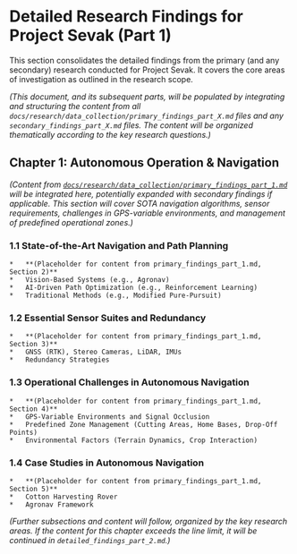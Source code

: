 # Detailed Research Findings for Project Sevak (Part 1)

This section consolidates the detailed findings from the primary (and any secondary) research conducted for Project Sevak. It covers the core areas of investigation as outlined in the research scope.

*(This document, and its subsequent parts, will be populated by integrating and structuring the content from all `docs/research/data_collection/primary_findings_part_X.md` files and any `secondary_findings_part_X.md` files. The content will be organized thematically according to the key research questions.)*

## Chapter 1: Autonomous Operation & Navigation

*(Content from [`docs/research/data_collection/primary_findings_part_1.md`](../../data_collection/primary_findings_part_1.md) will be integrated here, potentially expanded with secondary findings if applicable. This section will cover SOTA navigation algorithms, sensor requirements, challenges in GPS-variable environments, and management of predefined operational zones.)*

### 1.1 State-of-the-Art Navigation and Path Planning
    *   **(Placeholder for content from primary_findings_part_1.md, Section 2)**
    *   Vision-Based Systems (e.g., Agronav)
    *   AI-Driven Path Optimization (e.g., Reinforcement Learning)
    *   Traditional Methods (e.g., Modified Pure-Pursuit)

### 1.2 Essential Sensor Suites and Redundancy
    *   **(Placeholder for content from primary_findings_part_1.md, Section 3)**
    *   GNSS (RTK), Stereo Cameras, LiDAR, IMUs
    *   Redundancy Strategies

### 1.3 Operational Challenges in Autonomous Navigation
    *   **(Placeholder for content from primary_findings_part_1.md, Section 4)**
    *   GPS-Variable Environments and Signal Occlusion
    *   Predefined Zone Management (Cutting Areas, Home Bases, Drop-Off Points)
    *   Environmental Factors (Terrain Dynamics, Crop Interaction)

### 1.4 Case Studies in Autonomous Navigation
    *   **(Placeholder for content from primary_findings_part_1.md, Section 5)**
    *   Cotton Harvesting Rover
    *   Agronav Framework

*(Further subsections and content will follow, organized by the key research areas. If the content for this chapter exceeds the line limit, it will be continued in `detailed_findings_part_2.md`.)*